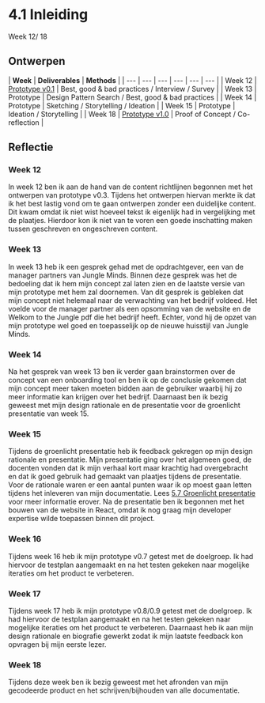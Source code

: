 # 4.1 Inleiding

Week 12/ 18

## Ontwerpen

| **Week** | **Deliverables** | **Methods** |
| --- | --- | --- | --- | --- | --- |
| Week 12 | [Prototype v0.1](prototype-v0.1.md) | Best, good & bad practices / Interview / Survey |
| [​](../3.-concept/3.3-inspiratie-patterns.md)Week 13 | Prototype | Design Pattern Search / Best, good & bad practices |
| ​Week 14 | Prototype | Sketching / Storytelling / Ideation |
| ​Week 15 | Prototype | Ideation / Storytelling |
| ​Week 18 | [Prototype v1.0](prototype-v1.0.md) | Proof of Concept / Co-reflection |

## Reflectie 

### Week 12

In week 12 ben ik aan de hand van de content richtlijnen begonnen met het ontwerpen van prototype v0.3. Tijdens het ontwerpen hiervan merkte ik dat ik het best lastig vond om te gaan ontwerpen zonder een duidelijke content. Dit kwam omdat ik niet wist hoeveel tekst ik eigenlijk had in vergelijking met de plaatjes. Hierdoor kon ik niet van te voren een goede inschatting maken tussen geschreven en ongeschreven content. 

### Week 13

In week 13 heb ik een gesprek gehad met de opdrachtgever, een van de manager partners van Jungle Minds. Binnen deze gesprek was het de bedoeling dat ik hem mijn concept zal laten zien en de laatste versie van mijn prototype met hem zal doornemen. Van dit gesprek is gebleken dat mijn concept niet helemaal naar de verwachting van het bedrijf voldeed. Het voelde voor de manager partner als een opsomming van de website en de Welkom to the Jungle pdf die het bedrijf heeft. Echter, vond hij de opzet van mijn prototype wel goed en toepasselijk op de nieuwe huisstijl van Jungle Minds.

### Week 14

Na het gesprek van week 13 ben ik verder gaan brainstormen over de concept van een onboarding tool en ben ik op de conclusie gekomen dat mijn concept meer taken moeten bidden aan de gebruiker waarbij hij zo meer informatie kan krijgen over het bedrijf. Daarnaast ben ik bezig geweest met mijn design rationale en de presentatie voor de groenlicht presentatie van week 15. 

### Week 15

Tijdens de groenlicht presentatie heb ik feedback gekregen op mijn design rationale en presentatie. Mijn presentatie ging over het algemeen goed, de docenten vonden dat ik mijn verhaal kort maar krachtig had overgebracht en dat ik goed gebruik had gemaakt van plaatjes tijdens de presentatie. Voor de rationale waren er een aantal punten waar ik op moest gaan letten tijdens het inleveren van mijn documentatie. Lees [5.7 Groenlicht presentatie](../deliverables/groenlicht-presentatie.md) voor meer informatie erover. Na de presentatie ben ik begonnen met het bouwen van de website in React, omdat ik nog graag mijn developer expertise wilde toepassen binnen dit project. 

### Week 16

Tijdens week 16 heb ik mijn prototype v0.7 getest met de doelgroep. Ik had hiervoor de testplan aangemaakt en na het testen gekeken naar mogelijke iteraties om het product te verbeteren. 

### Week 17

Tijdens week 17 heb ik mijn prototype v0.8/0.9 getest met de doelgroep. Ik had hiervoor de testplan aangemaakt en na het testen gekeken naar mogelijke iteraties om het product te verbeteren. Daarnaast heb ik aan mijn design rationale en biografie gewerkt zodat ik mijn laatste feedback kon opvragen bij mijn eerste lezer. 

### Week 18

Tijdens deze week ben ik bezig geweest met het afronden van mijn gecodeerde product en het schrijven/bijhouden van alle documentatie.

